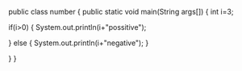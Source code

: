 public class number
{
 public static void main(String args[])
 {
 int i=3;

 if(i>0)
 {
  System.out.println(i+"possitive");

  }
 else 
 {
  System.out.println(i+"negative");
  }
 
  }
 }
